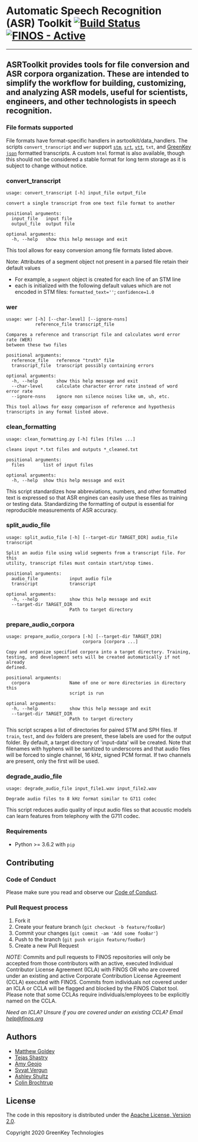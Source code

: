 # Automatic Speech Recognition (ASR) Toolkit [![Build Status](https://travis-ci.org/finos/greenkey-asrtoolkit.svg?branch=master)](https://travis-ci.org/finos/greenkey-asrtoolkit)[![FINOS - Active](https://cdn.jsdelivr.net/gh/finos/contrib-toolbox@master/images/badge-active.svg)](https://finosfoundation.atlassian.net/wiki/display/FINOS/Active)

---

## ASRToolkit provides tools for file conversion and ASR corpora organization. These are intended to simplify the workflow for building, customizing, and analyzing ASR models, useful for scientists, engineers, and other technologists in speech recognition.

### File formats supported

File formats have format-specific handlers in asrtoolkit/data_handlers. The scripts `convert_transcript` and `wer` support [`stm`](http://www1.icsi.berkeley.edu/Speech/docs/sctk-1.2/infmts.htm), [`srt`](http://zuggy.wz.cz/), [`vtt`](https://w3c.github.io/webvtt/), `txt`, and [GreenKey `json`](https://transcription.greenkeytech.com/) formatted transcripts. A custom `html` format is also available, though this should not be considered a stable format for long term storage as it is subject to change without notice.

### convert_transcript 
```text
usage: convert_transcript [-h] input_file output_file

convert a single transcript from one text file format to another

positional arguments:
  input_file   input file
  output_file  output file

optional arguments:
  -h, --help   show this help message and exit
```
This tool allows for easy conversion among file formats listed above.

Note: Attributes of a segment object not present in a parsed file retain their default values

- For example, a `segment` object is created for each line of an STM line
- each is initialized with the following default values which are not encoded in STM files: `formatted_text=''`;  `confidence=1.0` 



### wer
```text
usage: wer [-h] [--char-level] [--ignore-nsns]
           reference_file transcript_file

Compares a reference and transcript file and calculates word error rate (WER)
between these two files

positional arguments:
  reference_file   reference "truth" file
  transcript_file  transcript possibly containing errors

optional arguments:
  -h, --help       show this help message and exit
  --char-level     calculate character error rate instead of word error rate
  --ignore-nsns    ignore non silence noises like um, uh, etc.

This tool allows for easy comparison of reference and hypothesis transcripts in any format listed above.
```

### clean_formatting 
```text
usage: clean_formatting.py [-h] files [files ...]

cleans input *.txt files and outputs *_cleaned.txt

positional arguments:
  files       list of input files

optional arguments:
  -h, --help  show this help message and exit

```
This script standardizes how abbreviations, numbers, and other formatted text is expressed so that ASR engines can easily use these files as training or testing data. Standardizing the formatting of output is essential for reproducible measurements of ASR accuracy.

### split_audio_file 
```text
usage: split_audio_file [-h] [--target-dir TARGET_DIR] audio_file transcript

Split an audio file using valid segments from a transcript file. For this
utility, transcript files must contain start/stop times.

positional arguments:
  audio_file            input audio file
  transcript            transcript

optional arguments:
  -h, --help            show this help message and exit
  --target-dir TARGET_DIR
                        Path to target directory
```

### prepare_audio_corpora
```text
usage: prepare_audio_corpora [-h] [--target-dir TARGET_DIR]
                             corpora [corpora ...]

Copy and organize specified corpora into a target directory. Training,
testing, and development sets will be created automatically if not already
defined.

positional arguments:
  corpora               Name of one or more directories in directory this
                        script is run

optional arguments:
  -h, --help            show this help message and exit
  --target-dir TARGET_DIR
                        Path to target directory
```
This script scrapes a list of directories for paired STM and SPH files. If `train`, `test`, and `dev` folders are present, these labels are used for the output folder. By default, a target directory of 'input-data' will be created. Note that filenames with hyphens will be sanitized to underscores and that audio files will be forced to single channel, 16 kHz, signed PCM format. If two channels are present, only the first will be used.

### degrade_audio_file 
```text
usage: degrade_audio_file input_file1.wav input_file2.wav

Degrade audio files to 8 kHz format similar to G711 codec
```
This script reduces audio quality of input audio files so that acoustic models can learn features from telephony with the G711 codec.

### Requirements

- Python >= 3.6.2 with `pip`

## Contributing

### Code of Conduct

Please make sure you read and observe our [Code of Conduct](https://raw.githubusercontent.com/finos/greenkey-asrtoolkit/master/CODE_OF_CONDUCT.md).

### Pull Request process

1. Fork it
2. Create your feature branch (`git checkout -b feature/fooBar`)
3. Commit your changes (`git commit -am 'Add some fooBar'`)
4. Push to the branch (`git push origin feature/fooBar`)
5. Create a new Pull Request

_NOTE:_ Commits and pull requests to FINOS repositories will only be accepted from those contributors with an active, executed Individual Contributor License Agreement (ICLA) with FINOS OR who are covered under an existing and active Corporate Contribution License Agreement (CCLA) executed with FINOS. Commits from individuals not covered under an ICLA or CCLA will be flagged and blocked by the FINOS Clabot tool. Please note that some CCLAs require individuals/employees to be explicitly named on the CCLA.

*Need an ICLA? Unsure if you are covered under an existing CCLA? Email [help@finos.org](mailto:help@finos.org)*

## Authors

- [Matthew Goldey](https://github.com/mgoldey)
- [Tejas Shastry](https://github.com/tshastry)
- [Amy Geojo](https://github.com/ageojo)
- [Svyat Vergun](https://github.com/sv-github)
- [Ashley Shultz](https://github.com/AGiantSquid)
- [Colin Brochtrup](https://github.com/cbrochtrup)

## License

The code in this repository is distributed under the [Apache License, Version 2.0](http://www.apache.org/licenses/LICENSE-2.0).

Copyright 2020 GreenKey Technologies

<!-- Markdown link & img defs -->
[FINOS]: https://www.finos.org
[Code of Conduct]: https://www.finos.org/code-of-conduct
[Voice Program]: https://finosfoundation.atlassian.net/wiki/spaces/VOICE/overview
[SemVer]: http://semver.org
[list of contributors]: https://github.com/finos/greenkey-asrtoolkit/graphs/contributors
[tags on this repository]: https://github.com/finos/greenkey-asrtoolkit/tags
